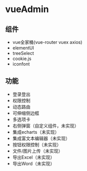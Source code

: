# vueAdmin

## 组件
- vue全家桶(vue-router vuex axios)
- elementUI
- treeSelect
- cookie.js
- iconfont

## 功能
- 登录登出
- 权限控制
- 动态路由
- 可伸缩侧边框
- 多选项卡
- 右侧弹窗（自定义组件，未实现）
- 集成echarts（未实现）
- 集成富文本编辑器（未实现）
- 按钮权限控制（未实现）
- 文件/图片上传（未实现）
- 导出Excel（未实现）
- 导出Word（未实现）
